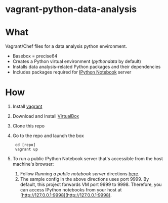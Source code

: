 vagrant-python-data-analysis
============================

What
====
Vagrant/Chef files for a data analysis python environment. 

* Basebox = precise64
* Creates a Python virtual environment (*pythondata* by default)
* Installs data analysis-related Python packages and their dependencies
* Includes packages required for [IPython Notebook](http://ipython.org/ipython-doc/dev/interactive/htmlnotebook.html) server

How
===
1. Install [vagrant](http://vagrantup.com/)
2. Download and Install [VirtualBox](http://www.virtualbox.org/)
3. Clone this repo
4. Go to the repo and launch the box

        cd [repo]
        vagrant up
5. To run a public IPython Notebook server that's accessible from the host machine's browser:
    1. Follow _Running a public notebook server_ directions [here](http://ipython.org/ipython-doc/dev/interactive/htmlnotebook.html).
    2. The sample config in the above directions uses port 9999. By default, this project forwards VM port 9999 to 9998. Therefore, you can access IPython notebooks from your host at [http://127.0.0.1:9998](http://127.0.0.1:9998).
